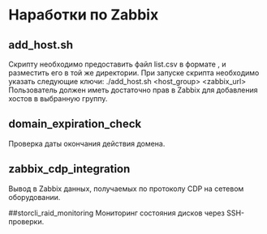 # Наработки по Zabbix
## add_host.sh
Скрипту необходимо предоставить файл list.csv в формате <hostname>,<ip address> и разместить его в той же директории.
При запуске скрипта необходимо указать следующие ключи:
./add_host.sh <username> <password> <host_group> <zabbix_url>
Пользователь должен иметь достаточно прав в Zabbix для добавления хостов в выбранную группу.

## domain_expiration_check
Проверка даты окончания действия домена.

## zabbix_cdp_integration
Вывод в Zabbix данных, получаемых по протоколу CDP на сетевом оборудовании.

##storcli_raid_monitoring
Мониторинг состояния дисков через SSH-проверки.
